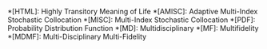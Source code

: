 *[HTML]: Highly Transitory Meaning of Life
*[AMISC]: Adaptive Multi-Index Stochastic Collocation
*[MISC]: Multi-Index Stochastic Collocation
*[PDF]: Probability Distribution Function
*[MD]: Multidisciplinary
*[MF]: Multifidelity
*[MDMF]: Multi-Disciplinary Multi-Fidelity

